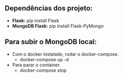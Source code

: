 ## Dependências dos projeto:
- **Flask:** pip install Flask
- **MongoDB Flask:** pip install Flask-PyMongo

## Para subir o MongoDB local:

- Com o docker instalado, rodar o docker-compose.
    - docker-compose up -d
- Para parar o container.
    - docker-compose stop